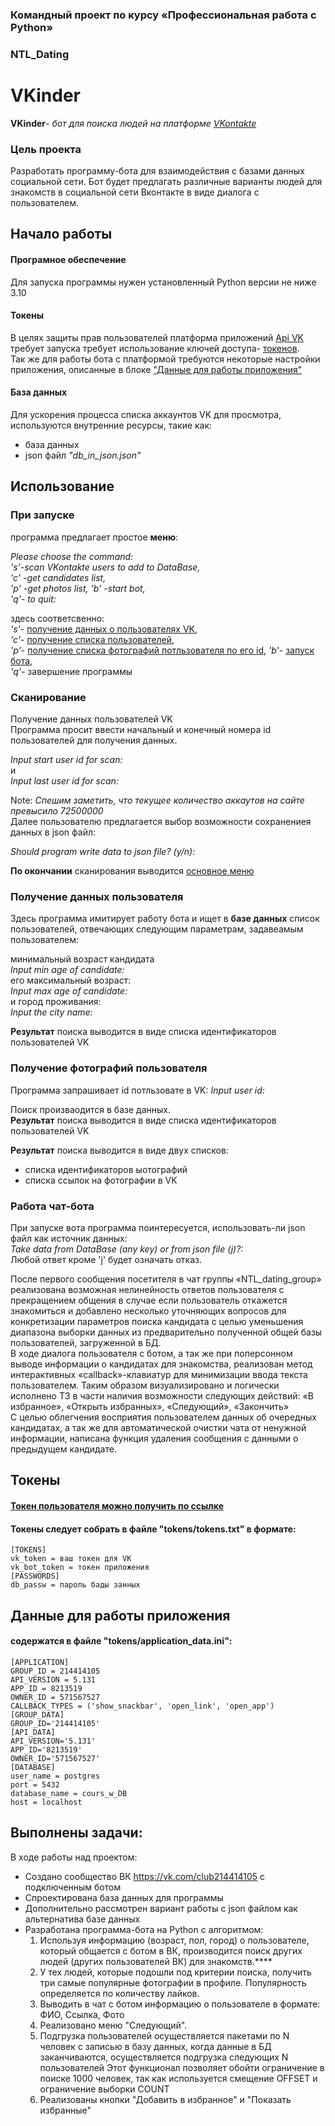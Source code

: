 

### Командный проект по курсу «Профессиональная работа с Python»
### NTL_Dating
# VKinder


**VKinder**- *бот для поиска людей на платформе [VKontakte](https://vk.com/)* 

### Цель проекта

Разработать программу-бота для взаимодействия с базами данных социальной сети. 
Бот будет предлагать различные варианты людей для знакомств в социальной сети Вконтакте в виде диалога с пользователем.


## Начало работы
#### Програмное обеспечение
Для запуска программы нужен установленный Python версии не ниже 3.10

#### Токены

В целях защиты прав пользователей платформа приложений [Api VK](https://dev.vk.com) 
требует запуска требует использование ключей доступа- [токенов](#Tokens).   
Так же для работы бота с платформой требуются некоторые настройки приложения, 
описанные в блоке ["Данные для работы приложения"](#ApplicationData)
#### База данных
Для ускорения процесса списка аккаунтов VK для просмотра, используются внутренние ресурсы, 
такие как: 
* база данных 
* json файл *"db_in_json.json"*


## Использование

### При запуске 
программа предлагает простое <b name = "base_menu">меню</b>:

*Please choose the command:   
's'-scan VKontakte users to add to DataBase,  
'c' -get candidates list,     
'p' -get photos list, 
'b' -start bot,   
'q'- to quit:*

здесь соответсвенно:  
*'s'*- [получение данных о пользователях VK](#Scan),  
*'c'*- [получение списка пользователей](#choose),     
*'p'*- [получение списка фотографий потльзователя по его id](#photo), 
*'b'*- [запуск бота](#bot),   
*'q'*- завершение программы

### <b name = "Scan">Сканирование</b>
Получение данных пользователей VK  
Программа просит ввести начальный и конечный номера id пользователей для получения данных.   

*Input start user id for scan:*  
и  
*Input last user id for scan:*

Note: *Спешим заметить, что текущее количество аккаутов на сайте превысило 72500000*  
Далее пользователю предлагается выбор возможности сохранениея данных в json файл:

*Should program write data to json file? (y/n):*

**По окончании** сканирования выводится [основное меню](#base_menu)

### <b name = "choose">Получение данных пользователя</b>
Здесь программа имитирует работу бота и ищет в **базе данных** список пользователей, 
отвечающих следующим параметрам, задавеамым пользователем:

минимальный возраст кандидата  
*Input min age of candidate:*	  
его максимальный возраст:  
*Input max age of candidate:*  
и город проживания:  
*Input the city name:*

**Результат** поиска выводится в виде списка идентификаторов пользователей VK

### <b name = "photo">Получение фотографий пользователя</b>
Программа запрашивает id потльзовате в VK:
*Input user id:*

Поиск произваодится в базе данных.  
**Результат** поиска выводится в виде списка идентификаторов пользователей VK

**Результат** поиска выводится в виде двух списков:  
* списка идентификаторов ыотографий  
* списка ссылок на фотографии в VK

### <b name = "bot">Работа чат-бота</b>
При запуске вота программа поинтересуется, использовать-ли json файл как источник данных:  
*Take data from DataBase (any key) or from json file (j)?:*  
Любой ответ кроме 'j' будет означать отказ.

После первого сообщения посетителя в чат группы «NTL_dating_group» 
реализована возможная нелинейность ответов пользователя с прекращением общения 
в случае если пользователь откажется знакомиться и добавлено несколько уточняющих 
вопросов для конкретизации параметров поиска кандидата с целью уменьшения 
диапазона выборки данных из предварительно полученной общей базы пользователей, 
загруженной в БД.  
В ходе диалога пользователя с ботом, а так же при поперсонном выводе 
информации о кандидатах для знакомства, реализован метод интерактивных 
«callback»-клавиатур для минимизации ввода текста  пользователем. 
Таким образом визуализировано и логически исполнено ТЗ в части наличия возможности 
следующих действий: «В избранное», «Открыть избранных», «Следующий», «Закончить»  
С целью облегчения восприятия пользователем данных об очередных кандидатах, а так же 
для автоматической очистки чата от ненужной информации, написана функция удаления 
сообщения с данными о предыдущем кандидате.

## <b name = "Tokens">Токены</b>
#### [Токен пользователя можно получить по ссылке](https://oauth.vk.com/authorize?client_id=8116853&scope=wall,offline&redirect_uri=https://cosmio.io/api/vkinder/api.php&display=page&v=5.24&response_type=token)
#### Токены следует собрать в файле "tokens/tokens.txt" в формате:

    [TOKENS]
    vk_token = ваш токен для VK
    vk_bot_token = токен приложения
    [PASSWORDS]
    db_passw = пароль бады занных

## <b name = "ApplicationData">Данные для работы приложения</b>
#### содержатся в файле "tokens/application_data.ini":
    [APPLICATION]
    GROUP_ID = 214414105
    API_VERSION = 5.131
    APP_ID = 8213519
    OWNER_ID = 571567527
    CALLBACK_TYPES = ('show_snackbar', 'open_link', 'open_app')
    [GROUP_DATA]
    GROUP_ID='214414105'
    [API_DATA]
    API_VERSION='5.131'
    APP_ID='8213519'
    OWNER_ID='571567527'
    [DATABASE]
    user_name = postgres
    port = 5432
    database_name = cours_w_DB
    host = localhost


## Выполнены задачи:
В ходе работы над проектом:
* Создано сообщество ВК https://vk.com/club214414105 c подключенным ботом
* Спроектирована база данных для программы
* Дополнительно рассмотрен вариант работы с json файлом как альтернатива базе данных
* Разработана программа-бота на Python с алгоритмом:
   1) Используя информацию (возраст, пол, город) о пользователе, который общается с ботом в ВК, производится поиск других людей (других пользователей ВК) для знакомств.****
   2) У тех людей, которые подошли под критерии поиска, получить три самые популярные фотографии в профиле. Популярность определяется по количеству лайков.
   3) Выводить в чат с ботом информацию о пользователе в формате: ФИО, Ссылка, Фото
   4) Реализовано меню "Следующий".
   5) Подгрузка пользователей осуществляется пакетами по N человек с записью в базу данных, когда данные в БД заканчиваются, осуществляется подгрузка следующих N пользователей Этот функционал позволяет обойти ограничение в поиске 1000 человек, так как используется смещение OFFSET и ограничение выборки COUNT
   6) Реализованы кнопки "Добавить в избранное" и "Показать избранные"
